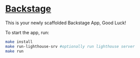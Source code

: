 # [Backstage](https://backstage.io)

This is your newly scaffolded Backstage App, Good Luck!

To start the app, run:

```sh
make install
make run-lighthouse-srv #optionally run lighthouse server
make run
```
